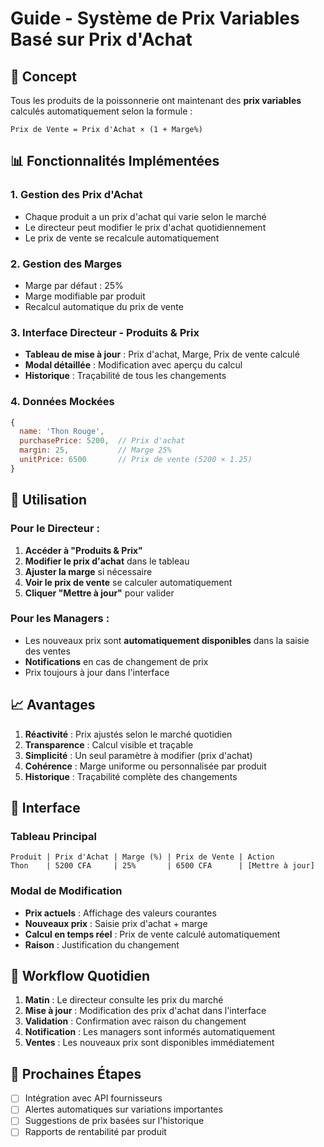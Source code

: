 # Guide - Système de Prix Variables Basé sur Prix d'Achat

## 🎯 Concept

Tous les produits de la poissonnerie ont maintenant des **prix variables** calculés automatiquement selon la formule :

```
Prix de Vente = Prix d'Achat × (1 + Marge%)
```

## 📊 Fonctionnalités Implémentées

### 1. **Gestion des Prix d'Achat**
- Chaque produit a un prix d'achat qui varie selon le marché
- Le directeur peut modifier le prix d'achat quotidiennement
- Le prix de vente se recalcule automatiquement

### 2. **Gestion des Marges**
- Marge par défaut : 25%
- Marge modifiable par produit
- Recalcul automatique du prix de vente

### 3. **Interface Directeur - Produits & Prix**
- **Tableau de mise à jour** : Prix d'achat, Marge, Prix de vente calculé
- **Modal détaillée** : Modification avec aperçu du calcul
- **Historique** : Traçabilité de tous les changements

### 4. **Données Mockées**
```javascript
{
  name: 'Thon Rouge',
  purchasePrice: 5200,  // Prix d'achat
  margin: 25,           // Marge 25%
  unitPrice: 6500       // Prix de vente (5200 × 1.25)
}
```

## 🔧 Utilisation

### Pour le Directeur :
1. **Accéder à "Produits & Prix"**
2. **Modifier le prix d'achat** dans le tableau
3. **Ajuster la marge** si nécessaire
4. **Voir le prix de vente** se calculer automatiquement
5. **Cliquer "Mettre à jour"** pour valider

### Pour les Managers :
- Les nouveaux prix sont **automatiquement disponibles** dans la saisie des ventes
- **Notifications** en cas de changement de prix
- Prix toujours à jour dans l'interface

## 📈 Avantages

1. **Réactivité** : Prix ajustés selon le marché quotidien
2. **Transparence** : Calcul visible et traçable
3. **Simplicité** : Un seul paramètre à modifier (prix d'achat)
4. **Cohérence** : Marge uniforme ou personnalisée par produit
5. **Historique** : Traçabilité complète des changements

## 🎨 Interface

### Tableau Principal
```
Produit | Prix d'Achat | Marge (%) | Prix de Vente | Action
Thon    | 5200 CFA     | 25%       | 6500 CFA      | [Mettre à jour]
```

### Modal de Modification
- **Prix actuels** : Affichage des valeurs courantes
- **Nouveaux prix** : Saisie prix d'achat + marge
- **Calcul en temps réel** : Prix de vente calculé automatiquement
- **Raison** : Justification du changement

## 🔄 Workflow Quotidien

1. **Matin** : Le directeur consulte les prix du marché
2. **Mise à jour** : Modification des prix d'achat dans l'interface
3. **Validation** : Confirmation avec raison du changement
4. **Notification** : Les managers sont informés automatiquement
5. **Ventes** : Les nouveaux prix sont disponibles immédiatement

## 🚀 Prochaines Étapes

- [ ] Intégration avec API fournisseurs
- [ ] Alertes automatiques sur variations importantes
- [ ] Suggestions de prix basées sur l'historique
- [ ] Rapports de rentabilité par produit